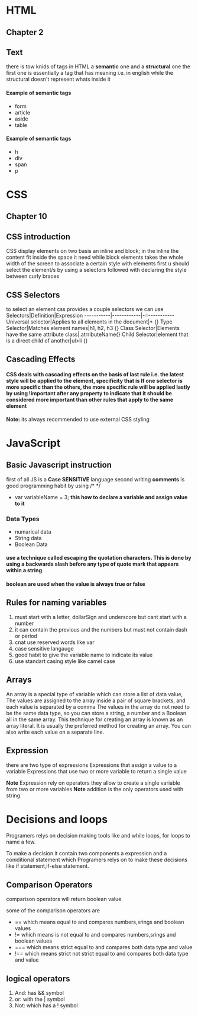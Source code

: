 # HTML
## Chapter 2
## Text
there is tow knids of tags in HTML a **semantic** one and a **structural** one the first one is essentially a tag that has meaning   i.e. in english while the structural doesn't represent whats inside it 

#### Example of semantic tags
- form
- article
- aside
- table
#### Example of semantic tags
- h 
- div
- span
- p
# CSS
## Chapter 10
## CSS introduction
CSS display elements on two basis an inline and block; in the inline the content fit inside the space it need while block elements takes the whole width of the screen
to associate a certain style with elements first u should select the element/s by using a selectors followed with declaring the style between curly braces 

## CSS Selectors
to select an element css provides a couple selectors we can use
Selectors|Definition|Expression
-----------|------------|-=-----------
Universal selector|Applies to all elements in the document|* {}
Type Selector|Matches element names|h1, h2, h3 {}
Class Selector|Elements have the same attribute class|.atrributeName{}
Child Selector|element that is a direct child of another|ul>li {}

## Cascading Effects
#### CSS deals with cascading effects on the basis of last rule i.e. the latest style will be applied to the element, specificity that is If one selector is more specific than the others, the more specific rule will be applied lastly by using !important after any property to indicate that it should be considered more important than other rules that apply to the same element

**Note:** its always recommended to use external CSS styling


# JavaScript
## Basic Javascript instruction
first of all JS is a **Case SENSITIVE** language
second writing **comments** is good programming habit by using /* */

* var variableName = 3; **this how to declare a variable and assign value to it**

### Data Types
* numarical data 
* String data 
* Boolean Data

#### use a technique called escaping the quotation characters. This is done by using a backwards slash before any type of quote mark that appears within a string
#### boolean are used when the value is always true or false

## Rules for naming variables
1. must start with a letter, dollarSign and underscore but cant start with a number
2. it can contain the previous and the numbers but must not contain dash or period
3. cnat use reserved words like var
4. case sensitive langauge
5. good habit to give the variable name to indicate its value
6. use standart casing style like camel case

## Arrays
An array is a special type of variable which can store a list of data value, The values are assigned to the array inside a pair of square brackets, and each value is separated by a comma The
values in the array do not need to be the same data type, so you can store a string, a number and a Boolean all in the same array. This technique for creating an array is known as an array literal. It is usually the preferred method for creating an array. You can also write each value on a separate line.
## Expression
there are two type of expressions
Expressions that assign a value to a variable
Expressions that use two or more variable to return a single value

**Note** Expression rely on operators they allow to create a single variable from two or more variables
**Note** addition is the only operators used with string

# Decisions and loops
Programers relys on decision making tools like  and while loops, for loops to name a few.

To make a decision it contain two components a expression and a coniditional statement which Programers relys on to make these decisions like if statement,if-else statement.

## Comparison Operators

comparison operators will return boolean value

some of the comparison operators are
* == which means equal to and compares numbers,srings and boolean values
* != which means is not equal to and compares numbers,srings and boolean values
* === which means strict equal to and compares both data type and value
* !== which means strict not strict equal to and compares both data type and value
## logical operators 
1. And: has && symbol
2. or: with the | symbol
3. Not: which has a ! symbol